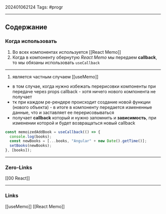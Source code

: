 202401062124
Tags: #progr 

---
## Содержание
### Когда использовать
1. Во всех компонентах используется [[React Memo]]
2. Когда в компоненту обернутую *React Memo* мы передаем **callback**, то мы обязаны использовать `useCallback`

---
 1. является частным случаем [[useMemo]] 
- в том случае, когда нужно избежать перерисовки компоненты при передаче через props callback - хотя ничего нового компонента не получает
- тк при каждом ре-рендере происходит создание новой функции (нового объекта) - в итоге в компоненту передается измененные данные, что и заставляет ее перерисовываться 
- получает **callback** который и нужно запомнить и **зависимость**, при изменении которой и будет возвращаться новый callback
```js
const memoizedAddBook = useCallback(() => {  
  console.log(books);  
  const newBooks = [...books, "Angular" + new Date().getTime()];  
  setBooks(newBooks);  
}, [books]);
```


---
### Zero-Links
[[00 React]]

---
### Links
[[useMemo]]
[[React Memo]]
